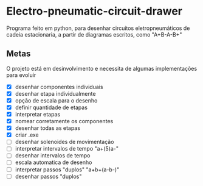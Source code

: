 # Electro-pneumatic-circuit-drawer
Programa feito em python, para desenhar circuitos eletropneumáticos de cadeia estacionaria, a partir de diagramas escritos, como "A+B-A-B+" 

## Metas
O projeto está em desinvolvimento e necessita de algumas implementações para evoluir

- [X] desenhar componentes individuais  
- [X] desenhar etapa individualmente
- [X] opção de escala para o desenho  
- [X] definir quantidade de etapas  
- [X] interpretar etapas 
- [X] nomear corretamente os componentes
- [X] desenhar todas as etapas
- [X] criar .exe
- [ ] desenhar solenoides de movimentação 
- [ ] interpretar intervalos de tempo "a+(5)a-"
- [ ] desenhar intervalos de tempo 
- [ ] escala automatica de desenho
- [ ] interpretar passos "duplos" "a+b+(a-b-)"
- [ ] desenhar passos "duplos"
